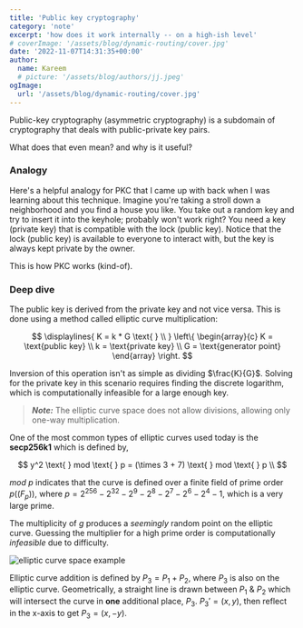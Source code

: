 ```yaml
---
title: 'Public key cryptography'
category: 'note'
excerpt: 'how does it work internally -- on a high-ish level'
# coverImage: '/assets/blog/dynamic-routing/cover.jpg'
date: '2022-11-07T14:31:35+00:00'
author:
  name: Kareem
  # picture: '/assets/blog/authors/jj.jpeg'
ogImage:
  url: '/assets/blog/dynamic-routing/cover.jpg'
---
```


Public-key cryptography (asymmetric cryptography) is a subdomain of cryptography that deals with public-private key pairs.

What does that even mean? and why is it useful?

### Analogy

Here's a helpful analogy for PKC that I came up with back when I was learning about this technique. Imagine you're taking a stroll down a neighborhood and you find a house you like. You take out a random key and try to insert it into the keyhole; probably won't work right? You need a key (private key) that is compatible with the lock (public key). Notice that the lock (public key) is available to everyone to interact with, but the key is always kept private by the owner.

This is how PKC works (kind-of).

### Deep dive

The public key is derived from the private key and not vice versa. This is done using a method called elliptic curve multiplication:

$$
\displaylines{
  K = k * G \text{ } \\
}
\left\{
\begin{array}{c}
  K = \text{public key} \\
  k = \text{private key} \\
  G = \text{generator point}
\end{array}
\right.
$$

Inversion of this operation isn't as simple as dividing $\frac{K}{G}$. Solving for the private key in this scenario requires finding the discrete logarithm, which is computationally infeasible for a large enough key.

> **_Note:_** The elliptic curve space does not allow divisions, allowing only one-way multiplication.

One of the most common types of elliptic curves used today is the **secp256k1** which is defined by,

$$
y^2 \text{ } mod \text{ } p = (\times 3 + 7) \text{ } mod \text{ } p \\
$$

$mod \text{ } p$ indicates that the curve is defined over a finite field of prime order $p((F_{p}))$, where $p = 2^{256}-2^{32}-2^9-2^8-2^7-2^6-2^4-1$, which is a very large prime.

The multiplicity of $g$ produces a *seemingly* random point on the elliptic curve. Guessing the multiplier for a high prime order is computationally *infeasible* due to difficulty.

![elliptic curve space example](posts/pkc/fig1.png "Elliptic curve space example")

Elliptic curve addition is defined by $P_3=P_1+P_2$, where $P_3$ is also on the elliptic curve. Geometrically, a straight line is drawn between $P_1$ & $P_2$ which will intersect the curve in **one** additional place, $P_3$. $P_3'=(x,y)$, then reflect in the x-axis to get $P_3=(x,-y)$.

